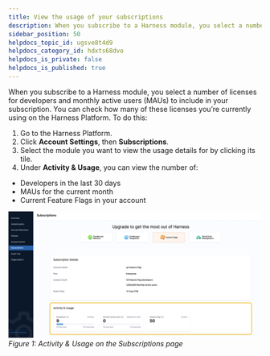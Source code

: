 ```yaml
---
title: View the usage of your subscriptions
description: When you subscribe to a Harness module, you select a number of licenses for developers and monthly active users (MAUs) to include in your subscription. You can check how many of these licenses you’re…
sidebar_position: 50
helpdocs_topic_id: ugsve8t4d9
helpdocs_category_id: hdxts68dvo
helpdocs_is_private: false
helpdocs_is_published: true
---
```


When you subscribe to a Harness module, you select a number of licenses for developers and monthly active users (MAUs) to include in your subscription. You can check how many of these licenses you’re currently using on the Harness Platform. To do this:

1. Go to the Harness Platform.
2. Click **Account Settings**, then **Subscriptions**.
3. Select the module you want to view the usage details for by clicking its tile.
4. Under **Activity & Usage**, you can view the number of:
* Developers in the last 30 days
* MAUs for the current month
* Current Feature Flags in your account

![A screenshot of the Activity and Usage section of the Subscription Overview.](./static/5-view-the-usage-of-your-subscriptions-08.png)*Figure 1: Activity & Usage on the Subscriptions page*

